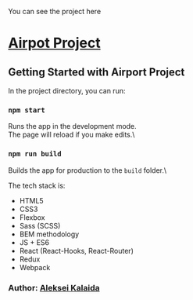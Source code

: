 You can see the project here
# [Airpot Project](https://compassionate-noether-ce7557.netlify.app/)
## Getting Started with Airport Project
In the project directory, you can run:
### `npm start`
Runs the app in the development mode.\
The page will reload if you make edits.\
### `npm run build`
Builds the app for production to the `build` folder.\

The tech stack is:
* HTML5
* CSS3
* Flexbox
* Sass (SCSS)
* BEM methodology
* JS + ES6
* React (React-Hooks, React-Router)
* Redux
* Webpack

### Author: [Aleksei Kalaida](https://www.linkedin.com/in/aleksei-kalaida-28444092/)

